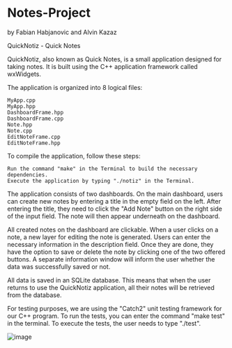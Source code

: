 # Notes-Project
by Fabian Habjanovic and Alvin Kazaz

QuickNotiz - Quick Notes

QuickNotiz, also known as Quick Notes, is a small application designed for taking notes. It is built using the C++ application framework called wxWidgets.

The application is organized into 8 logical files:

    MyApp.cpp
    MyApp.hpp
    DashboardFrame.hpp
    DashboardFrame.cpp
    Note.hpp
    Note.cpp
    EditNoteFrame.cpp
    EditNoteFrame.hpp

To compile the application, follow these steps:

    Run the command "make" in the Terminal to build the necessary dependencies.
    Execute the application by typing "./notiz" in the Terminal.

The application consists of two dashboards. On the main dashboard, users can create new notes by entering a title in the empty field on the left. After entering the title, they need to click the "Add Note" button on the right side of the input field. The note will then appear underneath on the dashboard.

All created notes on the dashboard are clickable. When a user clicks on a note, a new layer for editing the note is generated. Users can enter the necessary information in the description field. Once they are done, they have the option to save or delete the note by clicking one of the two offered buttons. A separate information window will inform the user whether the data was successfully saved or not.

All data is saved in an SQLite database. This means that when the user returns to use the QuickNotiz application, all their notes will be retrieved from the database.


For testing purposes, we are using the "Catch2" unit testing framework for our C++ program. To run the tests, you can enter the command "make test" in the terminal. To execute the tests, the user needs to type "./test".


![image](https://github.com/fabeDM/Notes-Project/assets/91656344/8cdc909d-4022-4627-9ed6-0e138b0b5e06)
